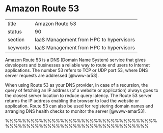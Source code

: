 # Amazon Route 53


|          |                                         |
| -------- | --------------------------------------- |
| title    | Amazon Route 53                         | 
| status   | 90                                      |
| section  | IaaS Management from HPC to hypervisors |
| keywords | IaaS Management from HPC to hypervisors |



Amazon Route 53 is a DNS (Domain Name System) service that gives
developers and businesses a reliable way to route end users to
Internet applications. The number 53 refers to TCP or UDP port 53,
where DNS server requests are addressed [@www-ar53].
     
When using Route 53 as your DNS provider, in case of a recursion, the
query of fetching an IP address (of a website or application) always
goes to the closest server location to reduce query latency. The Route
53 server returns the IP address enabling the browser to load the
website or application. Route 53 can also be used for registering
domain names and arranging DNS health checks to monitor the
server [@www-amar53].

%%%%%%%%%%%%%%%%%%%%%%%%%%%%%%%%%%%%%%%%%%%%%%%%%%%%%%%%%%%%%%%%%%%%%%
